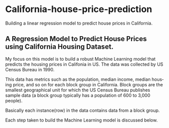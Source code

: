 # California-house-price-prediction
Building a linear regression model to predict house prices in California.

## A Regression Model to Predict House Prices using California Housing Dataset.

 My focus on this model is to build a robust Machine Learning model that predicts the housing prices in Califonia in US. The data was collected by US Census Bureau in 1990.

 This data has metrics such as the population, median income, median hous‐
ing price, and so on for each block group in California. Block groups are the smallest 
geographical unit for which the US Census Bureau publishes sample data (a block
group typically has a population of 600 to 3,000 people).

Basically each instance(row) in the data contains data from a block group.

Each step taken to build the Machine Learning model is discussed below.
